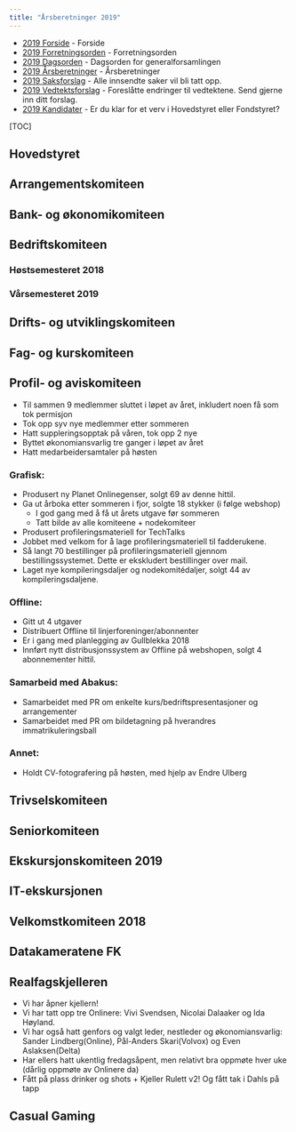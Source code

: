 ```yaml
---
title: "Årsberetninger 2019"
---
```


* [2019 Forside](/wiki/online/generalforsamlingen/genfors2019)   - Forside
* [2019 Forretningsorden](/wiki/online/generalforsamlingen/genfors2019/forretningsorden) - Forretningsorden
* [2019 Dagsorden](/wiki/online/generalforsamlingen/genfors2019/dagsorden) - Dagsorden for generalforsamlingen
* [2019 Årsberetninger](/wiki/online/generalforsamlingen/genfors2019/aarsberetninger) - Årsberetninger
* [2019 Saksforslag](/wiki/online/generalforsamlingen/genfors2019/saksforslag) - Alle innsendte saker vil bli tatt opp.
* [2019 Vedtektsforslag](/wiki/online/generalforsamlingen/genfors2019/vedtekstforslag) - Foreslåtte endringer til vedtektene. Send gjerne inn ditt forslag.
* [2019 Kandidater](/wiki/online/generalforsamlingen/genfors2019/valg) - Er du klar for et verv i Hovedstyret eller Fondstyret?

[TOC]

## Hovedstyret

## Arrangementskomiteen

## Bank- og økonomikomiteen

## Bedriftskomiteen

### Høstsemesteret 2018

### Vårsemesteret 2019

## Drifts- og utviklingskomiteen

## Fag- og kurskomiteen

## Profil- og aviskomiteen
- Til sammen 9 medlemmer sluttet i løpet av året, inkludert noen få som tok permisjon
- Tok opp syv nye medlemmer etter sommeren
- Hatt suppleringsopptak på våren, tok opp 2 nye
- Byttet økonomiansvarlig tre ganger i løpet av året
- Hatt medarbeidersamtaler på høsten

### Grafisk:
- Produsert ny Planet Onlinegenser, solgt 69 av denne hittil.
- Ga ut årboka etter sommeren i fjor, solgte 18 stykker (i følge webshop)
    - I god gang med å få ut årets utgave før sommeren
    - Tatt bilde av alle komiteene + nodekomiteer
- Produsert profileringsmateriell for TechTalks
- Jobbet med velkom for å lage profileringsmateriell til fadderukene.
- Så langt 70 bestillinger på profileringsmateriell gjennom bestillingssystemet. Dette er ekskludert bestillinger over mail.
- Laget nye kompileringsdaljer og nodekomitédaljer, solgt 44 av kompileringsdaljene.

### Offline:
- Gitt ut 4 utgaver
- Distribuert Offline til linjerforeninger/abonnenter
- Er i gang med planlegging av Gullblekka 2018
- Innført nytt distribusjonssystem av Offline på webshopen, solgt 4 abonnementer hittil.

### Samarbeid med Abakus: 
- Samarbeidet med PR om enkelte kurs/bedriftspresentasjoner og arrangementer
- Samarbeidet med PR om bildetagning på hverandres immatrikuleringsball

### Annet:
- Holdt CV-fotografering på høsten, med hjelp av Endre Ulberg

## Trivselskomiteen

## Seniorkomiteen

## Ekskursjonskomiteen 2019

## IT-ekskursjonen

## Velkomstkomiteen 2018

## Datakameratene FK

## Realfagskjelleren
- Vi har åpner kjellern!
- Vi har tatt opp tre Onlinere: Vivi Svendsen, Nicolai Dalaaker og Ida Høyland.
- Vi har også hatt genfors og valgt leder, nestleder og økonomiansvarlig: Sander Lindberg(Online), Pål-Anders Skari(Volvox) og Even Aslaksen(Delta) 
- Har ellers hatt ukentlig fredagsåpent, men relativt bra oppmøte hver uke (dårlig oppmøte av Onlinere da)
- Fått på plass drinker og shots + Kjeller Rulett v2! Og fått tak i Dahls på tapp
## Casual Gaming